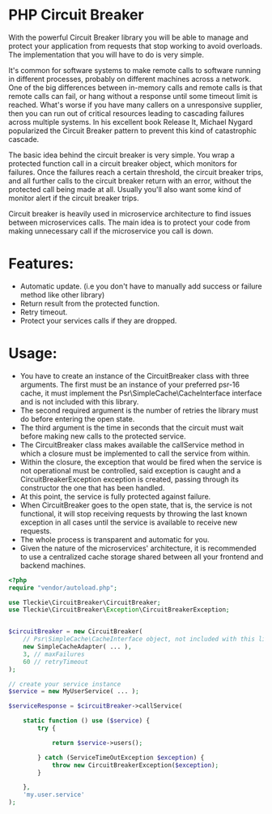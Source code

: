 # PHP Circuit Breaker 

With the powerful Circuit Breaker library you will be able to manage and protect your application from requests that stop working to avoid overloads. The implementation that you will have to do is very simple.

It's common for software systems to make remote calls to software running in different processes, probably on different 
machines across a network. One of the big differences between in-memory calls and remote calls is that remote calls can 
fail, or hang without a response until some timeout limit is reached. What's worse if you have many callers on a 
unresponsive supplier, then you can run out of critical resources leading to cascading failures across multiple systems. 
In his excellent book Release It, Michael Nygard popularized the Circuit Breaker pattern to prevent this kind of 
catastrophic cascade.

The basic idea behind the circuit breaker is very simple. You wrap a protected function call in a circuit breaker object, 
which monitors for failures. Once the failures reach a certain threshold, the circuit breaker trips, and all further 
calls to the circuit breaker return with an error, without the protected call being made at all. 
Usually you'll also want some kind of monitor alert if the circuit breaker trips.


Circuit breaker is heavily used in microservice architecture to find issues between microservices calls.
The main idea is to protect your code from making unnecessary call if the microservice you call is down.

# Features:
- Automatic update. (i.e you don't have to manually add success or failure method like other library)
- Return result from the protected function.
- Retry timeout.
- Protect your services calls if they are dropped.

# Usage:

- You have to create an instance of the CircuitBreaker class with three arguments.
The first must be an instance of your preferred psr-16 cache, it must implement the Psr\SimpleCache\CacheInterface 
interface and is not included with this library.  
- The second required argument is the number of retries the library must do before entering the open state.  
- The third argument is the time in seconds that the circuit must wait before making new calls to the protected service.
- The CircuitBreaker class makes available the callService method in which a closure must be implemented to call the service from within.
- Within the closure, the exception that would be fired when the service is not operational must be controlled, 
  said exception is caught and a CircuitBreakerException exception is created, passing through its constructor the one that has been handled.
- At this point, the service is fully protected against failure.
- When CircuitBreaker goes to the open state, that is, the service is not functional, it will stop receiving requests 
  by throwing the last known exception in all cases until the service is available to receive new requests.
- The whole process is transparent and automatic for you.  
- Given the nature of the microservices' architecture, it is recommended to use a centralized cache storage shared between all your frontend and backend machines.

```php
<?php
require "vendor/autoload.php";

use Tleckie\CircuitBreaker\CircuitBreaker;
use Tleckie\CircuitBreaker\Exception\CircuitBreakerException;


$circuitBreaker = new CircuitBreaker(
    // Psr\SimpleCache\CacheInterface object, not included with this library.
    new SimpleCacheAdapter( ... ),
    3, // maxFailures
    60 // retryTimeout
);

// create your service instance
$service = new MyUserService( ... );

$serviceResponse = $circuitBreaker->callService(

    static function () use ($service) {
        try {

            return $service->users();

        } catch (ServiceTimeOutException $exception) {
            throw new CircuitBreakerException($exception);
        }

    },
    'my.user.service'
);

```
